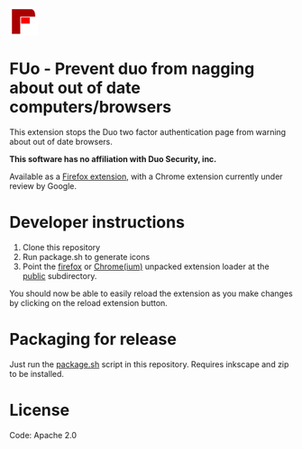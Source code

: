 <img src="logo.svg" alt="FUo logo" width="50" height="50" />

# FUo - Prevent duo from nagging about out of date computers/browsers
This extension stops the Duo two factor authentication page from warning about out of date browsers.

**This software has no affiliation with Duo Security, inc.**

Available as a [Firefox extension](https://addons.mozilla.org/en-US/firefox/addon/fuo/), with a Chrome extension currently under review by Google.

# Developer instructions

1. Clone this repository
1. Run package.sh to generate icons
1. Point the [firefox](https://developer.mozilla.org/en-US/docs/Mozilla/Add-ons/WebExtensions/Your_first_WebExtension#Trying_it_out?) or [Chrome(ium)](https://developer.chrome.com/extensions/getstarted#manifest) unpacked extension loader at the [public](./public) subdirectory.

You should now be able to easily reload the extension as you make changes by clicking on the reload extension button.

# Packaging for release

Just run the [package.sh](./package.sh) script in this repository. Requires inkscape and zip to be installed.

# License
Code: Apache 2.0
